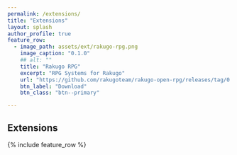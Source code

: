 ```yaml
---
permalink: /extensions/
title: "Extensions"
layout: splash
author_profile: true
feature_row:
  - image_path: assets/ext/rakugo-rpg.png
    image_caption: "0.1.0"
    ## alt: ""
    title: "Rakugo RPG"
    excerpt: "RPG Systems for Rakugo"
    url: "https://github.com/rakugoteam/rakugo-open-rpg/releases/tag/0.1.0"
    btn_label: "Download"
    btn_class: "btn--primary"

---
```


## Extensions

 {% include feature_row %}

